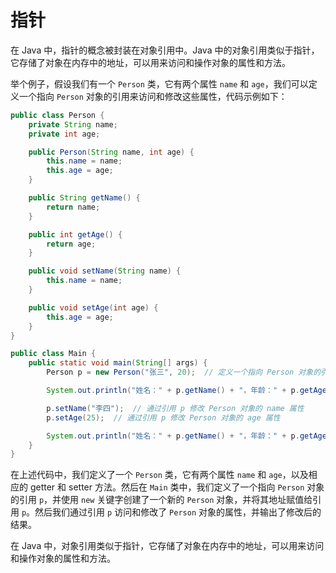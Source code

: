 # 指针

在 Java 中，指针的概念被封装在对象引用中。Java 中的对象引用类似于指针，它存储了对象在内存中的地址，可以用来访问和操作对象的属性和方法。

举个例子，假设我们有一个 `Person` 类，它有两个属性 `name` 和 `age`，我们可以定义一个指向 `Person` 对象的引用来访问和修改这些属性，代码示例如下：

```java
public class Person {
    private String name;
    private int age;

    public Person(String name, int age) {
        this.name = name;
        this.age = age;
    }

    public String getName() {
        return name;
    }

    public int getAge() {
        return age;
    }

    public void setName(String name) {
        this.name = name;
    }

    public void setAge(int age) {
        this.age = age;
    }
}

public class Main {
    public static void main(String[] args) {
        Person p = new Person("张三", 20);  // 定义一个指向 Person 对象的引用 p

        System.out.println("姓名：" + p.getName() + "，年龄：" + p.getAge());

        p.setName("李四");  // 通过引用 p 修改 Person 对象的 name 属性
        p.setAge(25);  // 通过引用 p 修改 Person 对象的 age 属性

        System.out.println("姓名：" + p.getName() + "，年龄：" + p.getAge());
    }
}
```

在上述代码中，我们定义了一个 `Person` 类，它有两个属性 `name` 和 `age`，以及相应的 getter 和 setter 方法。然后在 `Main` 类中，我们定义了一个指向 `Person` 对象的引用 `p`，并使用 `new` 关键字创建了一个新的 `Person` 对象，并将其地址赋值给引用 `p`。然后我们通过引用 `p` 访问和修改了 `Person` 对象的属性，并输出了修改后的结果。

在 Java 中，对象引用类似于指针，它存储了对象在内存中的地址，可以用来访问和操作对象的属性和方法。